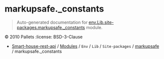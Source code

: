 # markupsafe._constants

> Auto-generated documentation for [env.Lib.site-packages.markupsafe._constants](..\..\..\..\..\env\Lib\site-packages\markupsafe\_constants.py) module.

:copyright: 2010 Pallets
:license: BSD-3-Clause

- [Smart-house-rest-api](..\..\..\..\README.md#description) / [Modules](..\..\..\..\MODULES.md#smart-house-rest-api-modules) / `Env` / `Lib` / `Site-packages` / [markupsafe](index.md#markupsafe) / markupsafe._constants
